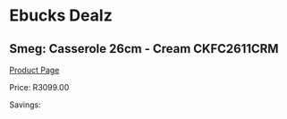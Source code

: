 
# Ebucks Dealz
## Smeg: Casserole 26cm - Cream CKFC2611CRM
[Product Page](https://www.ebucks.com/web/shop/productSelected.do?prodId=1170709082&catId=1196428103)

Price: R3099.00

Savings: 


	